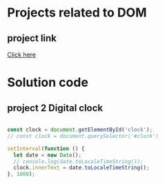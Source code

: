 # Projects related to DOM

## project link 
[Click here](https://stackblitz.com/edit/dom-project-chaiaurcode?file=index.html)

# Solution code 

## project 2 Digital clock

```javascript

const clock = document.getElementById('clock');
// const clock = document.querySelector('#clock')

setInterval(function () {
  let date = new Date();
  // console.log(date.toLocaleTimeString());
  clock.innerText = date.toLocaleTimeString();
}, 1000);

```